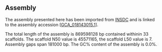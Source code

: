 **Assembly**
--------

The assembly presented here has been imported from [INSDC](http://www.insdc.org) and is linked to the assembly accession [[GCA_018143015.1](http://www.ebi.ac.uk/ena/data/view/GCA_018143015.1)].

The total length of the assembly is 869598128 bp contained withinin 33 scaffolds.
The scaffold N50 value is 45571165, the scaffold L50 value is 7.
Assembly gaps span 181000 bp. The GC% content of the assembly is 0.0%.
